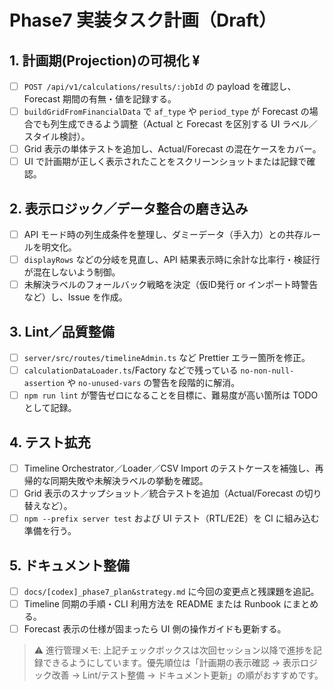 # Phase7 実装タスク計画（Draft）

## 1. 計画期(Projection)の可視化 ¥

- [ ] `POST /api/v1/calculations/results/:jobId` の payload を確認し、Forecast 期間の有無・値を記録する。
- [ ] `buildGridFromFinancialData` で `af_type` や `period_type` が Forecast の場合でも列生成できるよう調整（Actual と Forecast を区別する UI ラベル／スタイル検討）。
- [ ] Grid 表示の単体テストを追加し、Actual/Forecast の混在ケースをカバー。
- [ ] UI で計画期が正しく表示されたことをスクリーンショットまたは記録で確認。

## 2. 表示ロジック／データ整合の磨き込み

- [ ] API モード時の列生成条件を整理し、ダミーデータ（手入力）との共存ルールを明文化。
- [ ] `displayRows` などの分岐を見直し、API 結果表示時に余計な比率行・検証行が混在しないよう制御。
- [ ] 未解決ラベルのフォールバック戦略を決定（仮ID発行 or インポート時警告など）し、Issue を作成。

## 3. Lint／品質整備

- [ ] `server/src/routes/timelineAdmin.ts` など Prettier エラー箇所を修正。
- [ ] `calculationDataLoader.ts`/Factory などで残っている `no-non-null-assertion` や `no-unused-vars` の警告を段階的に解消。
- [ ] `npm run lint` が警告ゼロになることを目標に、難易度が高い箇所は TODO として記録。

## 4. テスト拡充

- [ ] Timeline Orchestrator／Loader／CSV Import のテストケースを補強し、再帰的な同期失敗や未解決ラベルの挙動を確認。
- [ ] Grid 表示のスナップショット／統合テストを追加（Actual/Forecast の切り替えなど）。
- [ ] `npm --prefix server test` および UI テスト（RTL/E2E）を CI に組み込む準備を行う。

## 5. ドキュメント整備

- [ ] `docs/[codex]_phase7_plan&strategy.md` に今回の変更点と残課題を追記。
- [ ] Timeline 同期の手順・CLI 利用方法を README または Runbook にまとめる。
- [ ] Forecast 表示の仕様が固まったら UI 側の操作ガイドも更新する。

> ⚠️ 進行管理メモ: 上記チェックボックスは次回セッション以降で進捗を記録できるようにしています。優先順位は「計画期の表示確認 → 表示ロジック改善 → Lint/テスト整備 → ドキュメント更新」の順がおすすめです。

